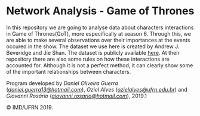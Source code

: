 # Network Analysis - Game of Thrones
In this repository we are going to analyse data about characters interactions in Game of Thrones(GoT), more especifically at season 6. Through this, we are able to make several observations over their importances at the events occured in the show. The dataset we use here is created by Andrew J. Beveridge and Jie Shan. The dataset is publicly available [here](https://github.com/mathbeveridge/gameofthrones). At their repository there are also some rules on how these interactions are accounted for. Although it is not a perfect method, it can clearly show some of the important relationships between characters.

Program developed by _Daniel Oliveira Guerra_ (*daniel.guerra13@hotmail.com*),  _Oziel Alves_ (*ozielalves@ufrn.edu.br*) and _Giovanni Rosário_ (*giovanni.rosario@hotmail.com*), 2019.1

&copy; IMD/UFRN 2019.

